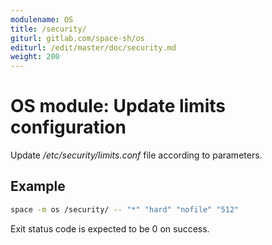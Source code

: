 ```yaml
---
modulename: OS
title: /security/
giturl: gitlab.com/space-sh/os
editurl: /edit/master/doc/security.md
weight: 200
---
```

# OS module: Update limits configuration

Update _/etc/security/limits.conf_ file according to parameters.


## Example

```sh
space -m os /security/ -- "*" "hard" "nofile" "512"
```

Exit status code is expected to be 0 on success.
